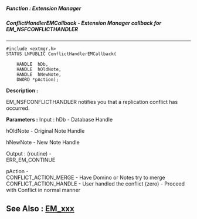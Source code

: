 ##### Function : Extension Manager
##### ConflictHandlerEMCallback - Extension Manager callback for EM_NSFCONFLICTHANDLER
---
```
#include <extmgr.h>
STATUS LNPUBLIC ConflictHandlerEMCallback(

	HANDLE  hDb,
	HANDLE  hOldNote,
	HANDLE  hNewNote,
	DWORD *pAction);
```
**Description :**

EM_NSFCONFLICTHANDLER notifies you that a replication conflict has occurred.

**Parameters :**
Input :
hDb  -  Database Handle

hOldNote  -  Original Note Handle

hNewNote  -  New Note Handle

Output :
(routine)  -  
ERR_EM_CONTINUE


pAction  -  
CONFLICT_ACTION_MERGE - Have Domino or Notes try to merge
CONFLICT_ACTION_HANDLE - User handled the conflict
(zero) - Proceed with Conflict in normal manner


**See Also :**
[EM_xxx](/domino-c-api-docs/reference/Symb/EM_xxx)
---
